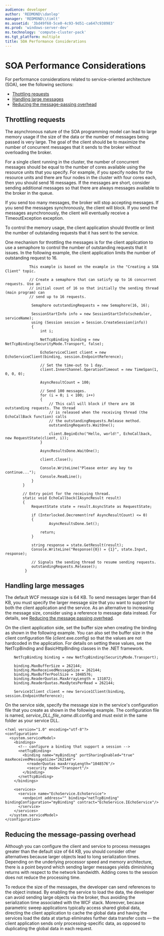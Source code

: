 ```yaml
---
audience: developer
author: 'REDMOND\\danlep'
manager: 'REDMOND\\timlt'
ms.assetid: '3bd49f68-5ce0-4c93-9d51-ca647c938983'
ms.prod: 'windows-server-dev'
ms.technology: 'compute-cluster-pack'
ms.tgt_platform: multiple
title: SOA Performance Considerations
---
```


# SOA Performance Considerations

For performance considerations related to service-oriented architecture (SOA), see the following sections:

-   [Thottling requests](#throttling-requests)
-   [Handling large messages](#handling-large-messages)
-   [Reducing the message-passing overhead](#reducing-the-message-passing-overhead)

## Throttling requests

The asynchronous nature of the SOA programming model can lead to large memory usage if the size of the data or the number of messages being passed is very large. The goal of the client should be to maximize the number of concurrent messages that it sends to the broker without overloading the broker.

For a single client running in the cluster, the number of concurrent messages should be equal to the number of cores available using the resource units that you specify. For example, if you specify nodes for the resource units and there are four nodes in the cluster with four cores each, then you should send 16 messages. If the messages are short, consider sending additional messages so that there are always messages available to the broker in the queue.

If you send too many messages, the broker will stop accepting messages. If you send the messages synchronously, the client will block. If you send the messages asynchronously, the client will eventually receive a TimeoutException exception.

To control the memory usage, the client application should throttle or limit the number of outstanding requests that it has sent to the service.

One mechanism for throttling the messages is for the client application to use a semaphore to control the number of outstanding requests that it issues. In the following example, the client application limits the number of outstanding request to 16.


```CSharp
           This example is based on the example in the "Creating a SOA Client" topic.

           // Create a semaphore that can satisfy up to 16 concurrent requests. Use an 
           // initial count of 16 so that initially the sending thread (main program) can 
           // send up to 16 requests.

            Semaphore outstandingRequests = new Semaphore(16, 16);
            
            SessionStartInfo info = new SessionStartInfo(scheduler, serviceName);
            using (Session session = Session.CreateSession(info))
            {
                int i;

                NetTcpBinding binding = new NetTcpBinding(SecurityMode.Transport, false);

                EchoServiceClient client = new EchoServiceClient(binding, session.EndpointReference);

                // Set the time-out to 1 day.
                client.InnerChannel.OperationTimeout = new TimeSpan(1, 0, 0, 0);

                AsyncResultCount = 100;

                // Send 100 messages.
                for (i = 0; i < 100; i++)
                {
                    // This call will block if there are 16 outstanding requests. The thread 
                    // is released when the receiving thread (the EchoCallBack function) calls 
                    // the outstandingRequests.Release method. 
                    outstandingRequests.WaitOne();

                    client.BeginEcho("Hello, world!", EchoCallback, new RequestState(client, i));
                }

                AsyncResultsDone.WaitOne();

                client.Close();

                Console.WriteLine("Please enter any key to continue...");
                Console.ReadLine();
            }
        }

        // Entry point for the receiving thread.
        static void EchoCallback(IAsyncResult result)
        {
            RequestState state = result.AsyncState as RequestState;

            if (Interlocked.Decrement(ref AsyncResultCount) <= 0)
            {
                    AsyncResultsDone.Set();

                return;
            }

            string response = state.GetResult(result);
            Console.WriteLine("Response({0}) = {1}", state.Input, response);
         
            // Signals the sending thread to resume sending requests.
            outstandingRequests.Release();
         }
```



## Handling large messages

The default WCF message size is 64 KB. To send messages larger than 64 KB, you must specify the larger message size that you want to support for both the client application and the service. As an alternative to increasing the message size, consider using a reference to message data instead. For details, see [Reducing the message passing overhead](#reducing-the-message-passing-overhead).

On the client application side, set the buffer size when creating the binding as shown in the following example. You can also set the buffer size in the client configuration file (*client*.exe.config) so that the values are not hardcoded in the application. For details on setting these values, see the NetTcpBinding and BasicHttpBinding classes in the .NET framework.


```CSharp
    NetTcpBinding binding = new NetTcpBinding(SecurityMode.Transport);

    binding.MaxBufferSize = 262144;
    binding.MaxReceivedMessageSize = 262144;
    binding.MaxBufferPoolSize = 1048576;
    binding.ReaderQuotas.MaxArrayLength = 131072;
    binding.ReaderQuotas.MaxBytesPerRead = 262144;

    Service1Client client = new Service1Client(binding, session.EndpointReference);
```



On the service side, specify the message size in the service's configuration file that you create as shown in the following example. The configuration file is named, *service\_DLL\_file\_name*.dll.config and must exist in the same folder as your service DLL.

``` syntax
<?xml version="1.0" encoding="utf-8"?>
<configuration>
  <system.serviceModel>
    <bindings>
      <!-- configure a binding that support a session -->
      <netTcpBinding>
        <binding name="myBinding" portSharingEnabled="true" maxReceivedMessageSize="262144">
          <readerQuotas maxArrayLength="1048576"/>
          <security mode="Transport"/>
        </binding>
      </netTcpBinding>
    </bindings>
    
    <services>
      <service name="EchoService.EchoService">
        <endpoint address="" binding="netTcpBinding" bindingConfiguration="myBinding" contract="EchoService.IEchoService"/>
      </service>
    </services>
  </system.serviceModel>
</configuration>
```

## Reducing the message-passing overhead

Although you can configure the client and service to process messages greater than the default size of 64 KB, you should consider other alternatives because larger objects lead to long serialization times. Depending on the underlying processor speed and memory architecture, there is a point beyond which sending larger messages yields diminishing returns with respect to the network bandwidth. Adding cores to the session does not reduce the processing time.

To reduce the size of the messages, the developer can send references to the object instead. By enabling the service to load the data, the developer can avoid sending large objects via the broker, thus avoiding the serialization time associated with the WCF stack. Moreover, because parametric sweep applications typically access shared global data, directing the client application to cache the global data and having the services load the data at startup eliminates further data transfer costs — the client application sends only processing-specific data, as opposed to duplicating the global data in each request.

 

 



